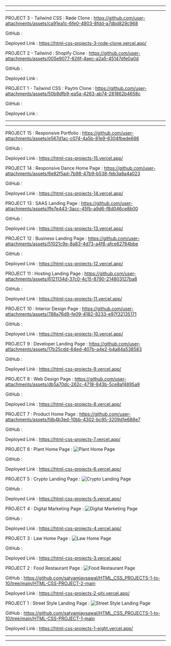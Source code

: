 


****

****

PROJECT 3 - Tailwind CSS : Røde Clone :
https://github.com/user-attachments/assets/ca91ea1c-6fe0-4803-8fdd-a7dbd829c968

GitHub :

Deployed Link : https://html-css-projects-3-rode-clone.vercel.app/



PROJECT 2 - Tailwind : Shopify Clone :
https://github.com/user-attachments/assets/005e9077-626f-4aec-a2a5-45147dfe0a0d

GitHub :

Deployed Link :



PROJECT 1 - Tailwind CSS : Paytm Clone :
https://github.com/user-attachments/assets/50b8dfb9-ea5a-4263-ab74-281862b4658c

GitHub :

Deployed Link :











****
****


PROJECT 15 : Responsive Portfolio : 
https://github.com/user-attachments/assets/e567d1ac-c074-4a5b-81e9-6304fbede686

GitHub :

Deployed Link : https://html-css-projects-15.vercel.app/


PROJECT 14 : Responsive Dance Home Page :
https://github.com/user-attachments/assets/6e82f5ad-7b98-47b9-b538-feb3a8a4a023

GitHub :

Deployed Link : https://html-css-projects-14.vercel.app/

PROJECT 13 : SAAS Landing Page :
https://github.com/user-attachments/assets/ffe7e443-3acc-45fb-a9d6-f8d046ce8b00

GitHub :

Deployed Link : https://html-css-projects-13.vercel.app/


PROJECT 12 : Business Landing Page :
https://github.com/user-attachments/assets/51021c9e-8a83-4d73-a4f8-afce62764bbe

GitHub :

Deployed Link : https://html-css-projects-12.vercel.app/


PROJECT 11 : Hosting Landing Page :
https://github.com/user-attachments/assets/6121134d-37c0-4c15-8790-214803127ba8

GitHub :

Deployed Link : https://html-css-projects-11.vercel.app/



PROJECT 10 : Interior Design Page :
https://github.com/user-attachments/assets/788a76d9-fe09-4182-8233-e97f32135171

GitHub :

Deployed Link : https://html-css-projects-10.vercel.app/

PROJECT 9 : Developer Landing Page :
https://github.com/user-attachments/assets/17b25cdd-64ed-407b-a4e2-b4a84a538583

GitHub :

Deployed Link : https://html-css-projects-9.vercel.app/


PROJECT 8 : Web Design Page :
https://github.com/user-attachments/assets/db5a70dc-262c-4718-843b-5ce8af4895a9

GitHub :

Deployed Link : https://html-css-projects-8.vercel.app/


PROJECT 7 : Product Home Page :
https://github.com/user-attachments/assets/fdb4b3ed-10bb-4302-bc95-3209d1e688e7

GitHub :

Deployed Link : https://html-css-projects-7.vercel.app/


PROJECT 6 : Plant Home Page :
![Plant Home Page](https://github.com/user-attachments/assets/01b582e4-8bf0-43a7-8d1a-577152638524)

GitHub :

Deployed Link : https://html-css-projects-6.vercel.app/


PROJECT 5 : Crypto Landing Page :
![Crypto Landing Page](https://github.com/user-attachments/assets/d013409e-11af-41a2-96d1-87f27d5585db)

GitHub :

Deployed Link : https://html-css-projects-5.vercel.app/



PROJECT 4 : Digital Marketing Page :
![Digital Marketing Page](https://github.com/user-attachments/assets/a921e5c7-5903-4548-819b-689554d054d7)


GitHub :

Deployed Link : https://html-css-projects-4.vercel.app/


PROJECT 3 : Law Home Page :
![Law Home Page](https://github.com/user-attachments/assets/1423ff14-f8a3-4fde-9714-ecd1779d9bb9)

GitHub :

Deployed Link : https://html-css-projects-3.vercel.app/


PROJECT 2 : Food Restaurant Page :
![Food Restaurant Page](https://github.com/user-attachments/assets/9ff55d20-aee7-4a52-b236-1223cbe8eb4a)

GitHub : https://github.com/satyamjaysawal/HTML_CSS_PROJECTS-1-to-10/tree/main/HTML-CSS-PROJECT-2-main

Deployed Link : https://html-css-projects-2-phi.vercel.app/


PROJECT 1 : Street Style Landing Page :
![Street Style Landing Page](https://github.com/user-attachments/assets/19498af8-db54-46d1-bfc3-bc360bfa098e)

GitHub : https://github.com/satyamjaysawal/HTML_CSS_PROJECTS-1-to-10/tree/main/HTML-CSS-PROJECT-1-main

Deployed Link : https://html-css-projects-1-eight.vercel.app/



****
****
























 
